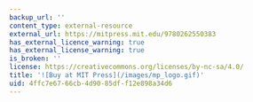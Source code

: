```yaml
---
backup_url: ''
content_type: external-resource
external_url: https://mitpress.mit.edu/9780262550383
has_external_licence_warning: true
has_external_license_warning: true
is_broken: ''
license: https://creativecommons.org/licenses/by-nc-sa/4.0/
title: '![Buy at MIT Press](/images/mp_logo.gif)'
uid: 4ffc7e67-66cb-4d90-85df-f12e898a34d6
---
```


